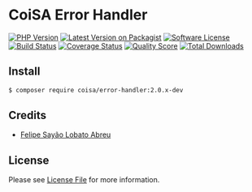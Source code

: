 # CoiSA Error Handler

[![PHP Version][ico-php]][link-packagist]
[![Latest Version on Packagist][ico-version]][link-packagist]
[![Software License][ico-license]](LICENSE)
[![Build Status][ico-build]][link-build]
[![Coverage Status][ico-scrutinizer]][link-scrutinizer]
[![Quality Score][ico-code-quality]][link-code-quality]
[![Total Downloads][ico-downloads]][link-downloads]

## Install

```sh
$ composer require coisa/error-handler:2.0.x-dev
```

## Credits

- [Felipe Sayão Lobato Abreu][link-author]

## License

Please see [License File](LICENSE.md) for more information.

[ico-version]: https://img.shields.io/packagist/v/coisa/error-handler.svg?style=flat-square
[ico-php]: https://img.shields.io/packagist/php-v/coisa/error-handler.svg?style=flat-square
[ico-license]: https://img.shields.io/github/license/coisa/error-handler.svg?style=flat-square
[ico-build]: https://img.shields.io/scrutinizer/build/g/coisa/error-handler/master.svg?style=flat-square
[ico-scrutinizer]: https://img.shields.io/scrutinizer/coverage/g/coisa/error-handler.svg?style=flat-square
[ico-code-quality]: https://img.shields.io/scrutinizer/g/coisa/error-handler.svg?style=flat-square
[ico-downloads]: https://img.shields.io/packagist/dt/coisa/error-handler.svg?style=flat-square

[link-packagist]: https://packagist.org/packages/coisa/error-handler
[link-build]: https://scrutinizer-ci.com/g/coisa/error-handler
[link-scrutinizer]: https://scrutinizer-ci.com/g/coisa/error-handler/code-structure
[link-code-quality]: https://scrutinizer-ci.com/g/coisa/error-handler
[link-downloads]: https://packagist.org/packages/coisa/error-handler
[link-author]: https://github.com/coisa
